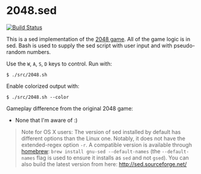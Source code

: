 2048.sed
========

[![Build Status](https://travis-ci.org/themattrix/sed2048.svg?branch=master)](https://travis-ci.org/themattrix/sed2048)

This is a sed implementation of the [2048 game](http://gabrielecirulli.github.io/2048/). All of the game logic is in sed. Bash is used to supply the sed script with user input and with pseudo-random numbers.

Use the `W`, `A`, `S`, `D` keys to control. Run with:

    $ ./src/2048.sh

Enable colorized output with:

    $ ./src/2048.sh --color

Gameplay difference from the original 2048 game:

- None that I'm aware of :)

> Note for OS X users: The version of sed installed by default has different options than the Linux one. Notably, it does not have the extended-regex option `-r`. A compatible version is available through [homebrew](http://brew.sh/): `brew install gnu-sed --default-names` (the `--default-names` flag is used to ensure it installs as `sed` and not `gsed`). You can also build the latest version from here: http://sed.sourceforge.net/
